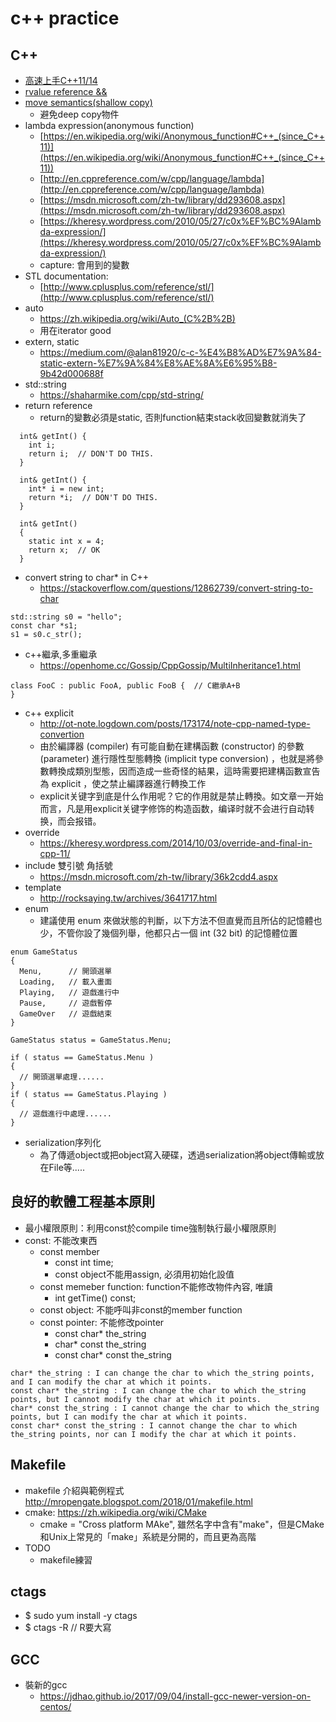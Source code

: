 # c++ practice
## C++
* [高速上手C++11/14](https://legacy.gitbook.com/book/changkun/cpp1x-tutorial/details)
* [rvalue reference &&](https://shininglionking.blogspot.com/2013/06/c-rvalue-reference.html)
* [move semantics(shallow copy)](https://www.youtube.com/watch?v=IOkgBrXCtfo)
  * 避免deep copy物件
* lambda expression(anonymous function)
  * [https://en.wikipedia.org/wiki/Anonymous_function#C++_(since_C++11)](https://en.wikipedia.org/wiki/Anonymous_function#C++_(since_C++11))
  * [http://en.cppreference.com/w/cpp/language/lambda](http://en.cppreference.com/w/cpp/language/lambda)
  * [https://msdn.microsoft.com/zh-tw/library/dd293608.aspx](https://msdn.microsoft.com/zh-tw/library/dd293608.aspx)
  * [https://kheresy.wordpress.com/2010/05/27/c0x%EF%BC%9Alambda-expression/](https://kheresy.wordpress.com/2010/05/27/c0x%EF%BC%9Alambda-expression/)
  * capture: 會用到的變數
* STL documentation:
  * [http://www.cplusplus.com/reference/stl/](http://www.cplusplus.com/reference/stl/)
* auto
  * https://zh.wikipedia.org/wiki/Auto_(C%2B%2B)
  * 用在iterator good
* extern, static
  * https://medium.com/@alan81920/c-c-%E4%B8%AD%E7%9A%84-static-extern-%E7%9A%84%E8%AE%8A%E6%95%B8-9b42d000688f
* std::string
  * https://shaharmike.com/cpp/std-string/
* return reference
  * return的變數必須是static, 否則function結束stack收回變數就消失了
```
  int& getInt() {
    int i;
    return i;  // DON'T DO THIS.
  }
  
  int& getInt() {
    int* i = new int;
    return *i;  // DON'T DO THIS.
  }
  
  int& getInt()
  {
    static int x = 4;
    return x;  // OK
  }
```
* convert string to char* in C++
  * https://stackoverflow.com/questions/12862739/convert-string-to-char
```
std::string s0 = "hello";
const char *s1;
s1 = s0.c_str();
```
* c++繼承,多重繼承
  * https://openhome.cc/Gossip/CppGossip/MultiInheritance1.html
```
class FooC : public FooA, public FooB {  // C繼承A+B
}
```
* c++ explicit
  * http://ot-note.logdown.com/posts/173174/note-cpp-named-type-convertion
  * 由於編譯器 (compiler) 有可能自動在建構函數 (constructor) 的參數 (parameter) 進行隱性型態轉換 (implicit type conversion) ，也就是將參數轉換成類別型態，因而造成一些奇怪的結果，這時需要把建構函數宣告為 explicit ，使之禁止編譯器進行轉換工作
  * explicit关键字到底是什么作用呢？它的作用就是禁止轉換。如文章一开始而言，凡是用explicit关键字修饰的构造函数，编译时就不会进行自动转换，而会报错。
* override
  * https://kheresy.wordpress.com/2014/10/03/override-and-final-in-cpp-11/
* include 雙引號 角括號
  * https://msdn.microsoft.com/zh-tw/library/36k2cdd4.aspx
* template
  * http://rocksaying.tw/archives/3641717.html
* enum
  * 建議使用 enum 來做狀態的判斷，以下方法不但直覺而且所佔的記憶體也少，不管你設了幾個列舉，他都只占一個 int (32 bit) 的記憶體位置
```
enum GameStatus
{
  Menu,      // 開頭選單
  Loading,   // 載入畫面
  Playing,   // 遊戲進行中
  Pause,     // 遊戲暫停
  GameOver   // 遊戲結束
}
 
GameStatus status = GameStatus.Menu;
 
if ( status == GameStatus.Menu )
{
  // 開頭選單處理......
}
if ( status == GameStatus.Playing )
{
  // 遊戲進行中處理......
}
```
* serialization序列化
   * 為了傳遞object或把object寫入硬碟，透過serialization將object傳輸或放在File等.....

## 良好的軟體工程基本原則
* 最小權限原則：利用const於compile time強制執行最小權限原則
* const: 不能改東西
  * const member
    * const int time;
    * const object不能用assign, 必須用初始化設值
  * const memeber function: function不能修改物件內容, 唯讀
    * int getTime() const;
  * const object: 不能呼叫非const的member function
  * const pointer: 不能修改pointer
    * const char* the_string
    * char* const the_string
    * const char* const the_string
```
char* the_string : I can change the char to which the_string points, and I can modify the char at which it points.
const char* the_string : I can change the char to which the_string points, but I cannot modify the char at which it points.
char* const the_string : I cannot change the char to which the_string points, but I can modify the char at which it points.
const char* const the_string : I cannot change the char to which the_string points, nor can I modify the char at which it points.
```

## Makefile
* makefile 介紹與範例程式 http://mropengate.blogspot.com/2018/01/makefile.html
* cmake: https://zh.wikipedia.org/wiki/CMake
  * cmake = "Cross platform MAke", 雖然名字中含有"make"，但是CMake和Unix上常見的「make」系統是分開的，而且更為高階
* TODO
  * makefile練習
  
## ctags
* $ sudo yum install -y ctags
* $ ctags -R  // R要大寫

## GCC
* 裝新的gcc
  * https://jdhao.github.io/2017/09/04/install-gcc-newer-version-on-centos/
